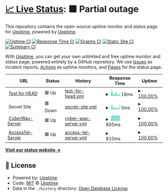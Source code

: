 # [📈 Live Status](https://demo.upptime.js.org): <!--live status--> **🟧 Partial outage**

This repository contains the open-source uptime monitor and status page for [Upptime](https://upptime.js.org), powered by [Upptime](https://github.com/upptime/upptime).

[![Uptime CI](https://github.com/mdrathik/upptime/workflows/Uptime%20CI/badge.svg)](https://github.com/upptime/upptime/actions?query=workflow%3A%22Uptime+CI%22)
[![Response Time CI](https://github.com/mdrathik/upptime/workflows/Response%20Time%20CI/badge.svg)](https://github.com/upptime/upptime/actions?query=workflow%3A%22Response+Time+CI%22)
[![Graphs CI](https://github.com/mdrathik/upptime/workflows/Graphs%20CI/badge.svg)](https://github.com/upptime/upptime/actions?query=workflow%3A%22Graphs+CI%22)
[![Static Site CI](https://github.com/mdrathik/upptime/workflows/Static%20Site%20CI/badge.svg)](https://github.com/upptime/upptime/actions?query=workflow%3A%22Static+Site+CI%22)
[![Summary CI](https://github.com/mdrathik/upptime/workflows/Summary%20CI/badge.svg)](https://github.com/upptime/upptime/actions?query=workflow%3A%22Summary+CI%22)

With [Upptime](https://upptime.js.org), you can get your own unlimited and free uptime monitor and status page, powered entirely by a GitHub repository. We use [Issues](https://github.com/upptime/upptime/issues) as incident reports, [Actions](https://github.com/upptime/upptime/actions) as uptime monitors, and [Pages](https://demo.upptime.js.org) for the status page.

<!--start: status pages-->
<!-- This summary is generated by Upptime (https://github.com/upptime/upptime) -->
<!-- Do not edit this manually, your changes will be overwritten -->
<!-- prettier-ignore -->
| URL | Status | History | Response Time | Uptime |
| --- | ------ | ------- | ------------- | ------ |
| <img alt="" src="https://favicons.githubusercontent.com/www.google.com" height="13"> [Test for HEAD](https://www.google.com) | 🟩 Up | [test-for-head.yml](https://github.com/mdrathik/upptime/commits/HEAD/history/test-for-head.yml) | <details><summary><img alt="Response time graph" src="./graphs/test-for-head/response-time-week.png" height="20"> 18ms</summary><br><a href="https://mdrathik.github.io/history/test-for-head"><img alt="Response time 18" src="https://img.shields.io/endpoint?url=https%3A%2F%2Fraw.githubusercontent.com%2Fmdrathik%2Fupptime%2FHEAD%2Fapi%2Ftest-for-head%2Fresponse-time.json"></a><br><a href="https://mdrathik.github.io/history/test-for-head"><img alt="24-hour response time 18" src="https://img.shields.io/endpoint?url=https%3A%2F%2Fraw.githubusercontent.com%2Fmdrathik%2Fupptime%2FHEAD%2Fapi%2Ftest-for-head%2Fresponse-time-day.json"></a><br><a href="https://mdrathik.github.io/history/test-for-head"><img alt="7-day response time 18" src="https://img.shields.io/endpoint?url=https%3A%2F%2Fraw.githubusercontent.com%2Fmdrathik%2Fupptime%2FHEAD%2Fapi%2Ftest-for-head%2Fresponse-time-week.json"></a><br><a href="https://mdrathik.github.io/history/test-for-head"><img alt="30-day response time 18" src="https://img.shields.io/endpoint?url=https%3A%2F%2Fraw.githubusercontent.com%2Fmdrathik%2Fupptime%2FHEAD%2Fapi%2Ftest-for-head%2Fresponse-time-month.json"></a><br><a href="https://mdrathik.github.io/history/test-for-head"><img alt="1-year response time 18" src="https://img.shields.io/endpoint?url=https%3A%2F%2Fraw.githubusercontent.com%2Fmdrathik%2Fupptime%2FHEAD%2Fapi%2Ftest-for-head%2Fresponse-time-year.json"></a></details> | <details><summary><a href="https://mdrathik.github.io/history/test-for-head">100.00%</a></summary><a href="https://mdrathik.github.io/history/test-for-head"><img alt="All-time uptime 100.00%" src="https://img.shields.io/endpoint?url=https%3A%2F%2Fraw.githubusercontent.com%2Fmdrathik%2Fupptime%2FHEAD%2Fapi%2Ftest-for-head%2Fuptime.json"></a><br><a href="https://mdrathik.github.io/history/test-for-head"><img alt="24-hour uptime 100.00%" src="https://img.shields.io/endpoint?url=https%3A%2F%2Fraw.githubusercontent.com%2Fmdrathik%2Fupptime%2FHEAD%2Fapi%2Ftest-for-head%2Fuptime-day.json"></a><br><a href="https://mdrathik.github.io/history/test-for-head"><img alt="7-day uptime 100.00%" src="https://img.shields.io/endpoint?url=https%3A%2F%2Fraw.githubusercontent.com%2Fmdrathik%2Fupptime%2FHEAD%2Fapi%2Ftest-for-head%2Fuptime-week.json"></a><br><a href="https://mdrathik.github.io/history/test-for-head"><img alt="30-day uptime 100.00%" src="https://img.shields.io/endpoint?url=https%3A%2F%2Fraw.githubusercontent.com%2Fmdrathik%2Fupptime%2FHEAD%2Fapi%2Ftest-for-head%2Fuptime-month.json"></a><br><a href="https://mdrathik.github.io/history/test-for-head"><img alt="1-year uptime 100.00%" src="https://img.shields.io/endpoint?url=https%3A%2F%2Fraw.githubusercontent.com%2Fmdrathik%2Fupptime%2FHEAD%2Fapi%2Ftest-for-head%2Fuptime-year.json"></a></details>
| <img alt="" src="https://favicons.githubusercontent.com/null" height="13"> Secret Site | 🟥 Down | [secret-site.yml](https://github.com/mdrathik/upptime/commits/HEAD/history/secret-site.yml) | <details><summary><img alt="Response time graph" src="./graphs/secret-site/response-time-week.png" height="20"> 0ms</summary><br><a href="https://mdrathik.github.io/history/secret-site"><img alt="Response time 0" src="https://img.shields.io/endpoint?url=https%3A%2F%2Fraw.githubusercontent.com%2Fmdrathik%2Fupptime%2FHEAD%2Fapi%2Fsecret-site%2Fresponse-time.json"></a><br><a href="https://mdrathik.github.io/history/secret-site"><img alt="24-hour response time 0" src="https://img.shields.io/endpoint?url=https%3A%2F%2Fraw.githubusercontent.com%2Fmdrathik%2Fupptime%2FHEAD%2Fapi%2Fsecret-site%2Fresponse-time-day.json"></a><br><a href="https://mdrathik.github.io/history/secret-site"><img alt="7-day response time 0" src="https://img.shields.io/endpoint?url=https%3A%2F%2Fraw.githubusercontent.com%2Fmdrathik%2Fupptime%2FHEAD%2Fapi%2Fsecret-site%2Fresponse-time-week.json"></a><br><a href="https://mdrathik.github.io/history/secret-site"><img alt="30-day response time 0" src="https://img.shields.io/endpoint?url=https%3A%2F%2Fraw.githubusercontent.com%2Fmdrathik%2Fupptime%2FHEAD%2Fapi%2Fsecret-site%2Fresponse-time-month.json"></a><br><a href="https://mdrathik.github.io/history/secret-site"><img alt="1-year response time 0" src="https://img.shields.io/endpoint?url=https%3A%2F%2Fraw.githubusercontent.com%2Fmdrathik%2Fupptime%2FHEAD%2Fapi%2Fsecret-site%2Fresponse-time-year.json"></a></details> | <details><summary><a href="https://mdrathik.github.io/history/secret-site">100.00%</a></summary><a href="https://mdrathik.github.io/history/secret-site"><img alt="All-time uptime 100.00%" src="https://img.shields.io/endpoint?url=https%3A%2F%2Fraw.githubusercontent.com%2Fmdrathik%2Fupptime%2FHEAD%2Fapi%2Fsecret-site%2Fuptime.json"></a><br><a href="https://mdrathik.github.io/history/secret-site"><img alt="24-hour uptime 100.00%" src="https://img.shields.io/endpoint?url=https%3A%2F%2Fraw.githubusercontent.com%2Fmdrathik%2Fupptime%2FHEAD%2Fapi%2Fsecret-site%2Fuptime-day.json"></a><br><a href="https://mdrathik.github.io/history/secret-site"><img alt="7-day uptime 100.00%" src="https://img.shields.io/endpoint?url=https%3A%2F%2Fraw.githubusercontent.com%2Fmdrathik%2Fupptime%2FHEAD%2Fapi%2Fsecret-site%2Fuptime-week.json"></a><br><a href="https://mdrathik.github.io/history/secret-site"><img alt="30-day uptime 100.00%" src="https://img.shields.io/endpoint?url=https%3A%2F%2Fraw.githubusercontent.com%2Fmdrathik%2Fupptime%2FHEAD%2Fapi%2Fsecret-site%2Fuptime-month.json"></a><br><a href="https://mdrathik.github.io/history/secret-site"><img alt="1-year uptime 100.00%" src="https://img.shields.io/endpoint?url=https%3A%2F%2Fraw.githubusercontent.com%2Fmdrathik%2Fupptime%2FHEAD%2Fapi%2Fsecret-site%2Fuptime-year.json"></a></details>
| <img alt="" src="https://favicons.githubusercontent.com/null" height="13"> [CyberWay-Server](43.246.200.105) | 🟩 Up | [cyber-way-server.yml](https://github.com/mdrathik/upptime/commits/HEAD/history/cyber-way-server.yml) | <details><summary><img alt="Response time graph" src="./graphs/cyber-way-server/response-time-week.png" height="20"> 805ms</summary><br><a href="https://mdrathik.github.io/history/cyber-way-server"><img alt="Response time 805" src="https://img.shields.io/endpoint?url=https%3A%2F%2Fraw.githubusercontent.com%2Fmdrathik%2Fupptime%2FHEAD%2Fapi%2Fcyber-way-server%2Fresponse-time.json"></a><br><a href="https://mdrathik.github.io/history/cyber-way-server"><img alt="24-hour response time 805" src="https://img.shields.io/endpoint?url=https%3A%2F%2Fraw.githubusercontent.com%2Fmdrathik%2Fupptime%2FHEAD%2Fapi%2Fcyber-way-server%2Fresponse-time-day.json"></a><br><a href="https://mdrathik.github.io/history/cyber-way-server"><img alt="7-day response time 805" src="https://img.shields.io/endpoint?url=https%3A%2F%2Fraw.githubusercontent.com%2Fmdrathik%2Fupptime%2FHEAD%2Fapi%2Fcyber-way-server%2Fresponse-time-week.json"></a><br><a href="https://mdrathik.github.io/history/cyber-way-server"><img alt="30-day response time 805" src="https://img.shields.io/endpoint?url=https%3A%2F%2Fraw.githubusercontent.com%2Fmdrathik%2Fupptime%2FHEAD%2Fapi%2Fcyber-way-server%2Fresponse-time-month.json"></a><br><a href="https://mdrathik.github.io/history/cyber-way-server"><img alt="1-year response time 805" src="https://img.shields.io/endpoint?url=https%3A%2F%2Fraw.githubusercontent.com%2Fmdrathik%2Fupptime%2FHEAD%2Fapi%2Fcyber-way-server%2Fresponse-time-year.json"></a></details> | <details><summary><a href="https://mdrathik.github.io/history/cyber-way-server">100.00%</a></summary><a href="https://mdrathik.github.io/history/cyber-way-server"><img alt="All-time uptime 100.00%" src="https://img.shields.io/endpoint?url=https%3A%2F%2Fraw.githubusercontent.com%2Fmdrathik%2Fupptime%2FHEAD%2Fapi%2Fcyber-way-server%2Fuptime.json"></a><br><a href="https://mdrathik.github.io/history/cyber-way-server"><img alt="24-hour uptime 100.00%" src="https://img.shields.io/endpoint?url=https%3A%2F%2Fraw.githubusercontent.com%2Fmdrathik%2Fupptime%2FHEAD%2Fapi%2Fcyber-way-server%2Fuptime-day.json"></a><br><a href="https://mdrathik.github.io/history/cyber-way-server"><img alt="7-day uptime 100.00%" src="https://img.shields.io/endpoint?url=https%3A%2F%2Fraw.githubusercontent.com%2Fmdrathik%2Fupptime%2FHEAD%2Fapi%2Fcyber-way-server%2Fuptime-week.json"></a><br><a href="https://mdrathik.github.io/history/cyber-way-server"><img alt="30-day uptime 100.00%" src="https://img.shields.io/endpoint?url=https%3A%2F%2Fraw.githubusercontent.com%2Fmdrathik%2Fupptime%2FHEAD%2Fapi%2Fcyber-way-server%2Fuptime-month.json"></a><br><a href="https://mdrathik.github.io/history/cyber-way-server"><img alt="1-year uptime 100.00%" src="https://img.shields.io/endpoint?url=https%3A%2F%2Fraw.githubusercontent.com%2Fmdrathik%2Fupptime%2FHEAD%2Fapi%2Fcyber-way-server%2Fuptime-year.json"></a></details>
| <img alt="" src="https://favicons.githubusercontent.com/null" height="13"> [AccessTel-Server](175.29.179.1) | 🟩 Up | [access-tel-server.yml](https://github.com/mdrathik/upptime/commits/HEAD/history/access-tel-server.yml) | <details><summary><img alt="Response time graph" src="./graphs/access-tel-server/response-time-week.png" height="20"> 810ms</summary><br><a href="https://mdrathik.github.io/history/access-tel-server"><img alt="Response time 810" src="https://img.shields.io/endpoint?url=https%3A%2F%2Fraw.githubusercontent.com%2Fmdrathik%2Fupptime%2FHEAD%2Fapi%2Faccess-tel-server%2Fresponse-time.json"></a><br><a href="https://mdrathik.github.io/history/access-tel-server"><img alt="24-hour response time 810" src="https://img.shields.io/endpoint?url=https%3A%2F%2Fraw.githubusercontent.com%2Fmdrathik%2Fupptime%2FHEAD%2Fapi%2Faccess-tel-server%2Fresponse-time-day.json"></a><br><a href="https://mdrathik.github.io/history/access-tel-server"><img alt="7-day response time 810" src="https://img.shields.io/endpoint?url=https%3A%2F%2Fraw.githubusercontent.com%2Fmdrathik%2Fupptime%2FHEAD%2Fapi%2Faccess-tel-server%2Fresponse-time-week.json"></a><br><a href="https://mdrathik.github.io/history/access-tel-server"><img alt="30-day response time 810" src="https://img.shields.io/endpoint?url=https%3A%2F%2Fraw.githubusercontent.com%2Fmdrathik%2Fupptime%2FHEAD%2Fapi%2Faccess-tel-server%2Fresponse-time-month.json"></a><br><a href="https://mdrathik.github.io/history/access-tel-server"><img alt="1-year response time 810" src="https://img.shields.io/endpoint?url=https%3A%2F%2Fraw.githubusercontent.com%2Fmdrathik%2Fupptime%2FHEAD%2Fapi%2Faccess-tel-server%2Fresponse-time-year.json"></a></details> | <details><summary><a href="https://mdrathik.github.io/history/access-tel-server">100.00%</a></summary><a href="https://mdrathik.github.io/history/access-tel-server"><img alt="All-time uptime 100.00%" src="https://img.shields.io/endpoint?url=https%3A%2F%2Fraw.githubusercontent.com%2Fmdrathik%2Fupptime%2FHEAD%2Fapi%2Faccess-tel-server%2Fuptime.json"></a><br><a href="https://mdrathik.github.io/history/access-tel-server"><img alt="24-hour uptime 100.00%" src="https://img.shields.io/endpoint?url=https%3A%2F%2Fraw.githubusercontent.com%2Fmdrathik%2Fupptime%2FHEAD%2Fapi%2Faccess-tel-server%2Fuptime-day.json"></a><br><a href="https://mdrathik.github.io/history/access-tel-server"><img alt="7-day uptime 100.00%" src="https://img.shields.io/endpoint?url=https%3A%2F%2Fraw.githubusercontent.com%2Fmdrathik%2Fupptime%2FHEAD%2Fapi%2Faccess-tel-server%2Fuptime-week.json"></a><br><a href="https://mdrathik.github.io/history/access-tel-server"><img alt="30-day uptime 100.00%" src="https://img.shields.io/endpoint?url=https%3A%2F%2Fraw.githubusercontent.com%2Fmdrathik%2Fupptime%2FHEAD%2Fapi%2Faccess-tel-server%2Fuptime-month.json"></a><br><a href="https://mdrathik.github.io/history/access-tel-server"><img alt="1-year uptime 100.00%" src="https://img.shields.io/endpoint?url=https%3A%2F%2Fraw.githubusercontent.com%2Fmdrathik%2Fupptime%2FHEAD%2Fapi%2Faccess-tel-server%2Fuptime-year.json"></a></details>

<!--end: status pages-->

[**Visit our status website →**](https://demo.upptime.js.org)

## 📄 License

- Powered by: [Upptime](https://github.com/upptime/upptime)
- Code: [MIT](./LICENSE) © [Upptime](https://upptime.js.org)
- Data in the `./history` directory: [Open Database License](https://opendatacommons.org/licenses/odbl/1-0/)
